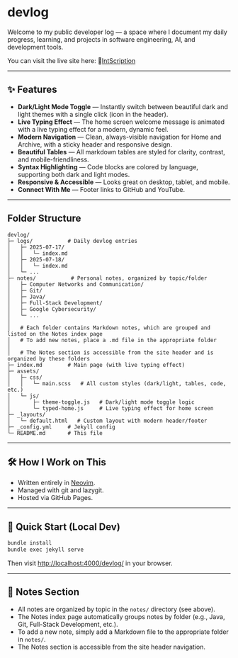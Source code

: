 # devlog

Welcome to my public developer log — a space where I document my daily progress, learning, and projects in software engineering, AI, and development tools.

You can visit the live site here:
🔗[IntScription](https://intscription.github.io/devlog/)

---

## ✨ Features

- **Dark/Light Mode Toggle** — Instantly switch between beautiful dark and light themes with a single click (icon in the header).
- **Live Typing Effect** — The home screen welcome message is animated with a live typing effect for a modern, dynamic feel.
- **Modern Navigation** — Clean, always-visible navigation for Home and Archive, with a sticky header and responsive design.
- **Beautiful Tables** — All markdown tables are styled for clarity, contrast, and mobile-friendliness.
- **Syntax Highlighting** — Code blocks are colored by language, supporting both dark and light modes.
- **Responsive & Accessible** — Looks great on desktop, tablet, and mobile.
- **Connect With Me** — Footer links to GitHub and YouTube.

---

## Folder Structure

```text
devlog/
├─ logs/           # Daily devlog entries
│   ├─ 2025-07-17/
│   │   └─ index.md
│   ├─ 2025-07-18/
│   │   └─ index.md
│   └─ ...
├─ notes/           # Personal notes, organized by topic/folder
│   ├─ Computer Networks and Communication/
│   ├─ Git/
│   ├─ Java/
│   ├─ Full-Stack Development/
│   ├─ Google Cybersecurity/
│   └─ ...
│
│   # Each folder contains Markdown notes, which are grouped and listed on the Notes index page
│   # To add new notes, place a .md file in the appropriate folder
│
│   # The Notes section is accessible from the site header and is organized by these folders
├─ index.md        # Main page (with live typing effect)
├─ assets/
│   ├─ css/
│   │   └─ main.scss   # All custom styles (dark/light, tables, code, etc.)
│   └─ js/
│       ├─ theme-toggle.js   # Dark/light mode toggle logic
│       └─ typed-home.js     # Live typing effect for home screen
├─ _layouts/
│   └─ default.html   # Custom layout with modern header/footer
├─ _config.yml     # Jekyll config
└─ README.md       # This file
```

---

## 🛠 How I Work on This

- Written entirely in [Neovim](https://github.com/IntScription/dotfiles/tree/main/config/nvim).
- Managed with git and lazygit.
- Hosted via GitHub Pages.

---

## 🚀 Quick Start (Local Dev)

```bash
bundle install
bundle exec jekyll serve
```

Then visit [http://localhost:4000/devlog/](http://localhost:4000/devlog/) in your browser.

---

## 📝 Notes Section

- All notes are organized by topic in the `notes/` directory (see above).
- The Notes index page automatically groups notes by folder (e.g., Java, Git, Full-Stack Development, etc.).
- To add a new note, simply add a Markdown file to the appropriate folder in `notes/`.
- The Notes section is accessible from the site header navigation.
